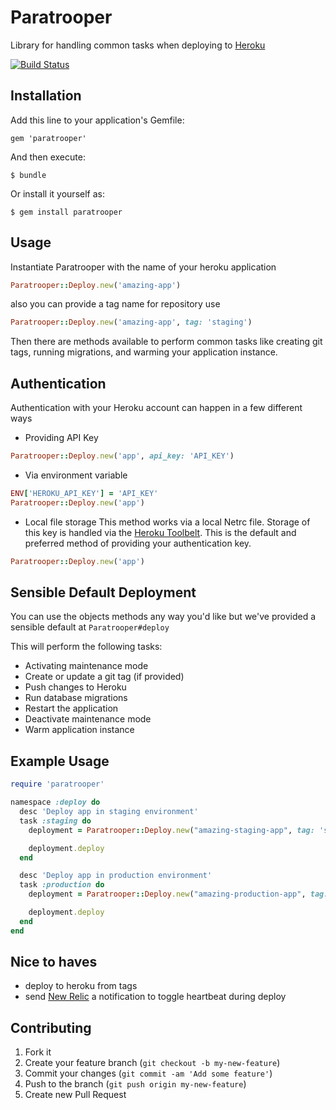 # Paratrooper

Library for handling common tasks when deploying to [Heroku][]

[![Build Status](https://travis-ci.org/mattpolito/paratrooper.png?branch=master)](https://travis-ci.org/mattpolito/paratrooper)

## Installation

Add this line to your application's Gemfile:

    gem 'paratrooper'

And then execute:

    $ bundle

Or install it yourself as:

    $ gem install paratrooper

## Usage

Instantiate Paratrooper with the name of your heroku application

```ruby
Paratrooper::Deploy.new('amazing-app')
```

also you can provide a tag name for repository use

```ruby
Paratrooper::Deploy.new('amazing-app', tag: 'staging')
```

Then there are methods available to perform common tasks like creating git tags, running migrations, and warming your application instance.

## Authentication

Authentication with your Heroku account can happen in a few different ways

* Providing API Key

```ruby
Paratrooper::Deploy.new('app', api_key: 'API_KEY')
```

* Via environment variable

```ruby
ENV['HEROKU_API_KEY'] = 'API_KEY'
Paratrooper::Deploy.new('app')
```

* Local file storage
  This method works via a local Netrc file. Storage of this key is handled via the [Heroku Toolbelt][]. This is the default and preferred method of providing your authentication key.

```ruby
Paratrooper::Deploy.new('app')
```

## Sensible Default Deployment

You can use the objects methods any way you'd like but we've provided a sensible default at `Paratrooper#deploy`

This will perform the following tasks:

* Activating maintenance mode
* Create or update a git tag (if provided)
* Push changes to Heroku
* Run database migrations
* Restart the application
* Deactivate maintenance mode
* Warm application instance

## Example Usage

```ruby
require 'paratrooper'

namespace :deploy do
  desc 'Deploy app in staging environment'
  task :staging do
    deployment = Paratrooper::Deploy.new("amazing-staging-app", tag: 'staging')

    deployment.deploy
  end

  desc 'Deploy app in production environment'
  task :production do
    deployment = Paratrooper::Deploy.new("amazing-production-app", tag: 'production')

    deployment.deploy
  end
end
```

## Nice to haves

* deploy to heroku from tags
* send [New Relic][] a notification to toggle heartbeat during deploy

## Contributing

1. Fork it
2. Create your feature branch (`git checkout -b my-new-feature`)
3. Commit your changes (`git commit -am 'Add some feature'`)
4. Push to the branch (`git push origin my-new-feature`)
5. Create new Pull Request

[Heroku]: http://heroku.com
[Heroku Toolbelt]: http://toolbelt.heroku.com
[New Relic]: http://newrelic.com
